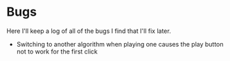 # Bugs

Here I'll keep a log of all of the bugs I find that I'll fix later.

- Switching to another algorithm when playing one causes the play button not to work for the first click